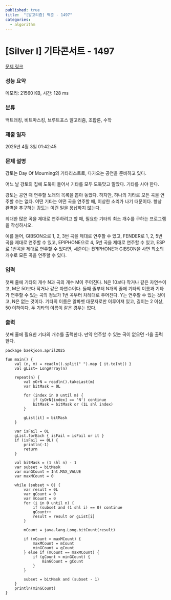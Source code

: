 ```yaml
---
published: true
title:  "[알고리즘] 백준 - 1497"
categories:
  - algorithm
---
```


# [Silver I] 기타콘서트 - 1497

[문제 링크](https://www.acmicpc.net/problem/1497)

### 성능 요약

메모리: 21560 KB, 시간: 128 ms

### 분류

백트래킹, 비트마스킹, 브루트포스 알고리즘, 조합론, 수학

### 제출 일자

2025년 4월 3일 01:42:45

### 문제 설명

<p>강토는 Day Of Mourning의 기타리스트로, 다가오는 공연을 준비하고 있다.</p>

<p>어느 날 강토의 집에 도둑이 들어서 기타를 모두 도둑맞고 말았다. 기타를 사야 한다.</p>

<p>강토는 공연 때 연주할 노래의 목록을 뽑아 놓았다. 하지만, 하나의 기타로 모든 곡을 연주할 수는 없다. 어떤 기타는 어떤 곡을 연주할 때, 이상한 소리가 나기 때문이다. 항상 완벽을 추구하는 강토는 이런 일을 용납하지 않는다.</p>

<p>최대한 많은 곡을 제대로 연주하려고 할 때, 필요한 기타의 최소 개수를 구하는 프로그램을 작성하시오.</p>

<p>예를 들어, GIBSON으로 1, 2, 3번 곡을 제대로 연주할 수 있고, FENDER로 1, 2, 5번 곡을 제대로 연주할 수 있고, EPIPHONE으로 4, 5번 곡을 제대로 연주할 수 있고, ESP로 1번곡을 제대로 연주할 수 있다면, 세준이는 EPIPHONE과 GIBSON을 사면 최소의 개수로 모든 곡을 연주할 수 있다. </p>

### 입력

 <p>첫째 줄에 기타의 개수 N과 곡의 개수 M이 주어진다. N은 10보다 작거나 같은 자연수이고, M은 50보다 작거나 같은 자연수이다. 둘째 줄부터 N개의 줄에 기타의 이름과 기타가 연주할 수 있는 곡의 정보가 1번 곡부터 차례대로 주어진다. Y는 연주할 수 있는 것이고, N은 없는 것이다. 기타의 이름은 알파벳 대문자로만 이루어져 있고, 길이는 2 이상, 50 이하이다. 두 기타의 이름이 같은 경우는 없다.</p>

### 출력

 <p>첫째 줄에 필요한 기타의 개수를 출력한다. 만약 연주할 수 있는 곡이 없으면 -1을 출력한다.</p>


~~~
package baekjoon.april2025

fun main() {
    val (n, m) = readln().split(" ").map { it.toInt() }
    val gList= LongArray(n)

    repeat(n) {
        val yOrN = readln().takeLast(m)
        var bitMask = 0L

        for (index in 0 until m) {
            if (yOrN[index] == 'N') continue
            bitMask = bitMask or (1L shl index)
        }

        gList[it] = bitMask
    }

    var isFail = 0L
    gList.forEach { isFail = isFail or it }
    if (isFail == 0L) {
        println(-1)
        return
    }

    val bitMask = (1 shl n) - 1
    var subset = bitMask
    var minGCount = Int.MAX_VALUE
    var maxMCount = 0

    while (subset > 0) {
        var result = 0L
        var gCount = 0
        var mCount = 0
        for (i in 0 until n) {
            if (subset and (1 shl i) == 0) continue
            gCount++
            result = result or gList[i]
        }

        mCount = java.lang.Long.bitCount(result)

        if (mCount > maxMCount) {
            maxMCount = mCount
            minGCount = gCount
        } else if (mCount == maxMCount) {
            if (gCount < minGCount) {
                minGCount = gCount
            }
        }

        subset = bitMask and (subset - 1)
    }
    println(minGCount)
}
~~~